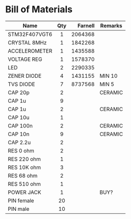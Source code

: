# Bill of Materials

| Name          | Qty  | Farnell | Remarks  |
| ------------- | :--: | ------: | -------  |
| STM32F407VGT6 | 1    | 2064368 |          |
| CRYSTAL 8MHz  | 1    | 1842268 |          |
| ACCELEROMETER | 1    | 1435588 |          |
| VOLTAGE REG   | 1    | 1578370 |          |
| LED           | 2    | 2290335 |          |
| ZENER DIODE   | 4    | 1431155 | MIN 10   |
| TVS DIODE     | 7    | 8737568 | MIN 5    |
| CAP 20p       | 2    |         | CERAMIC  |
| CAP 1u        | 9    |         |          |
| CAP 1u        | 2    |         | CERAMIC  |
| CAP 10u       | 1    |         |          |
| CAP 100n      | 2    |         | CERAMIC  |
| CAP 10n       | 9    |         | CERAMIC  |
| CAP 2.2u      | 2    |         |          |
| RES 0 ohm     | 2    |         |          |
| RES 220 ohm   | 1    |         |          |
| RES 10K ohm   | 3    |         |          |
| RES 68 ohm    | 2    |         |          |
| RES 510 ohm   | 1    |         |          |
| POWER JACK    | 1    |         | BUY?     |
| PIN female    | 20   |         |          |
| PIN male      | 10   |         |          |

